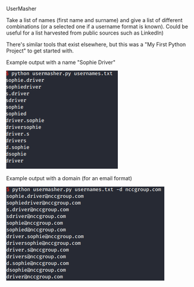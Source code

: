 UserMasher

Take a list of names (first name and surname) and give a list of different combinations (or a selected one if a username format is known). Could be useful for a list harvested from public sources such as LinkedIn)

There's similar tools that exist elsewhere, but this was a "My First Python Project" to get started with. 

Example output with a name "Sophie Driver"

![](images/example1.png)

Example output with a domain (for an email format)

![](images/example2.png)
